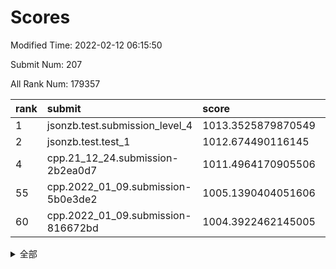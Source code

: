 # Scores

Modified Time: 2022-02-12 06:15:50

Submit Num: 207

All Rank Num: 179357

| rank |               submit               |       score        |       sigma        | pk_num |
| :--- | :--------------------------------- | :----------------- | :----------------- | :----- |
| 1    | jsonzb.test.submission_level_4     | 1013.3525879870549 | 0.7973011692936584 | 3463   |
| 2    | jsonzb.test.test_1                 | 1012.674490116145  | 0.8040509530058535 | 3462   |
| 4    | cpp.21_12_24.submission-2b2ea0d7   | 1011.4964170905506 | 0.7702136738824372 | 3462   |
| 55   | cpp.2022_01_09.submission-5b0e3de2 | 1005.1390404051606 | 0.7131102808531338 | 3466   |
| 60   | cpp.2022_01_09.submission-816672bd | 1004.3922462145005 | 0.7163057693012903 | 3467   |


<details>
<summary>全部</summary>

| rank |                 submit                 |       score        |       sigma        | pk_num |
| :--- | :------------------------------------- | :----------------- | :----------------- | :----- |
| 1    | jsonzb.test.submission_level_4         | 1013.3525879870549 | 0.7973011692936584 | 3463   |
| 2    | jsonzb.test.test_1                     | 1012.674490116145  | 0.8040509530058535 | 3462   |
| 3    | gobigger.level_3.submission_level_3_46 | 1011.5976345429106 | 0.7651716170244247 | 3462   |
| 4    | cpp.21_12_24.submission-2b2ea0d7       | 1011.4964170905506 | 0.7702136738824372 | 3462   |
| 5    | gobigger.level_3.submission_level_3_40 | 1011.2508633681664 | 0.8056393695694325 | 3466   |
| 6    | gobigger.level_3.submission_level_3_13 | 1011.1372040993147 | 0.7804467877943821 | 3466   |
| 7    | gobigger.level_3.submission_level_3_20 | 1011.0706185779175 | 0.7691993756413126 | 3462   |
| 8    | gobigger.level_3.submission_level_3_16 | 1010.8996023446693 | 0.7738236567341187 | 3463   |
| 9    | gobigger.level_3.submission_level_3_38 | 1010.8497398433725 | 0.7710441974930848 | 3465   |
| 10   | gobigger.level_3.submission_level_3_39 | 1010.8311772843978 | 0.7675480410359624 | 3465   |
| 11   | gobigger.level_3.submission_level_3_44 | 1010.6701808858915 | 0.7837583664812133 | 3463   |
| 12   | gobigger.level_3.submission_level_3_18 | 1010.6694280794414 | 0.74654124639882   | 3462   |
| 13   | gobigger.level_3.submission_level_3_7  | 1010.6572357002457 | 0.7519976244170482 | 3467   |
| 14   | gobigger.level_3.submission_level_3_11 | 1010.6013599219343 | 0.7874495752068074 | 3466   |
| 15   | gobigger.level_3.submission_level_3_21 | 1010.4729753954322 | 0.763784236476499  | 3467   |
| 16   | gobigger.level_3.submission_level_3_48 | 1010.4412038285182 | 0.7616242867133542 | 3464   |
| 17   | gobigger.level_3.submission_level_3_35 | 1010.4086172734898 | 0.765047012555807  | 3466   |
| 18   | gobigger.level_3.submission_level_3_9  | 1010.3755473887882 | 0.7565820079593175 | 3467   |
| 19   | gobigger.level_3.submission_level_3_28 | 1010.2695366268341 | 0.7563831215236502 | 3464   |
| 20   | gobigger.level_3.submission_level_3_15 | 1010.2642640649964 | 0.749893904635677  | 3471   |
| 21   | gobigger.level_3.submission_level_3_17 | 1010.1779931340211 | 0.7478630207355886 | 3468   |
| 22   | gobigger.level_3.submission_level_3_45 | 1010.1560728715951 | 0.7639953491391254 | 3468   |
| 23   | gobigger.level_3.submission_level_3_37 | 1010.1485645548614 | 0.7396691715828895 | 3467   |
| 24   | gobigger.level_3.submission_level_3_14 | 1010.0606944885233 | 0.7483833004530536 | 3468   |
| 25   | gobigger.level_3.submission_level_3_19 | 1010.0536276318389 | 0.7665258827491723 | 3463   |
| 26   | gobigger.level_3.submission_level_3_26 | 1010.0497018457452 | 0.7404764219772041 | 3467   |
| 27   | gobigger.level_3.submission_level_3_29 | 1010.0342818322601 | 0.7747312922427507 | 3462   |
| 28   | gobigger.level_3.submission_level_3_41 | 1010.0189181365661 | 0.7662293255474929 | 3465   |
| 29   | gobigger.level_3.submission_level_3_27 | 1010.000112635649  | 0.7509804053232458 | 3464   |
| 30   | gobigger.level_3.submission_level_3_36 | 1009.9882166864819 | 0.7555953076157637 | 3464   |
| 31   | gobigger.level_3.submission_level_3_5  | 1009.946264594434  | 0.7643675985405615 | 3466   |
| 32   | gobigger.level_3.submission_level_3_8  | 1009.8064204406436 | 0.7581499521650931 | 3469   |
| 33   | gobigger.level_3.submission_level_3_34 | 1009.7755948485144 | 0.7534507113648378 | 3471   |
| 34   | gobigger.level_3.submission_level_3_32 | 1009.7424802843052 | 0.7429060952388604 | 3464   |
| 35   | gobigger.level_3.submission_level_3_31 | 1009.7205997163074 | 0.7741870146923067 | 3468   |
| 36   | gobigger.level_3.submission_level_3_42 | 1009.6354541628251 | 0.7631436507010552 | 3465   |
| 37   | gobigger.level_3.submission_level_3_30 | 1009.5077622485611 | 0.7677125265242506 | 3467   |
| 38   | gobigger.level_3.submission_level_3_1  | 1009.4273896504001 | 0.7571493185290518 | 3468   |
| 39   | gobigger.level_3.submission_level_3_2  | 1009.4256191844803 | 0.7521732378011201 | 3470   |
| 40   | gobigger.level_3.submission_level_3_12 | 1009.3832495820615 | 0.7504229843064555 | 3467   |
| 41   | gobigger.level_3.submission_level_3_3  | 1009.3458503535741 | 0.744334387579424  | 3470   |
| 42   | gobigger.level_3.submission_level_3_43 | 1009.1969057494842 | 0.7408315124321647 | 3465   |
| 43   | gobigger.level_3.submission_level_3_23 | 1009.0897019186398 | 0.7344506286110201 | 3467   |
| 44   | gobigger.level_3.submission_level_3_49 | 1009.0251300972714 | 0.7463150992332299 | 3468   |
| 45   | gobigger.level_3.submission_level_3_0  | 1009.0232263266254 | 0.7327441709352959 | 3467   |
| 46   | gobigger.level_3.submission_level_3_22 | 1008.948539336422  | 0.754842315068954  | 3468   |
| 47   | gobigger.level_3.submission_level_3_6  | 1008.8194676631425 | 0.729028753562706  | 3466   |
| 48   | gobigger.level_3.submission_level_3_24 | 1008.7948483809332 | 0.727205944549831  | 3461   |
| 49   | gobigger.level_3.submission_level_3_25 | 1008.709404547095  | 0.7291444502809201 | 3471   |
| 50   | gobigger.level_3.submission_level_3_47 | 1008.6175277124613 | 0.7387085199192154 | 3466   |
| 51   | gobigger.level_3.submission_level_3_10 | 1008.5750670442318 | 0.7386647193394048 | 3471   |
| 52   | gobigger.level_3.submission_level_3_4  | 1008.3577564402636 | 0.747489408140317  | 3471   |
| 53   | gobigger.level_3.submission_level_3_33 | 1008.0570433521758 | 0.7385885405337486 | 3461   |
| 54   | gobigger.level_1.submission_level_1_34 | 1005.5898521663792 | 0.7461847529301875 | 3462   |
| 55   | cpp.2022_01_09.submission-5b0e3de2     | 1005.1390404051606 | 0.7131102808531338 | 3466   |
| 56   | gobigger.level_1.submission_level_1_5  | 1004.9118579276902 | 0.7237894193545945 | 3469   |
| 57   | gobigger.level_1.submission_level_1_35 | 1004.7777034599047 | 0.7275484055118463 | 3467   |
| 58   | gobigger.level_1.submission_level_1_39 | 1004.4805014485919 | 0.7324550479135196 | 3467   |
| 59   | gobigger.level_1.submission_level_1_20 | 1004.4337290795193 | 0.7159656830852776 | 3468   |
| 60   | cpp.2022_01_09.submission-816672bd     | 1004.3922462145005 | 0.7163057693012903 | 3467   |
| 61   | gobigger.level_1.submission_level_1_30 | 1004.3281619374085 | 0.7189599166024603 | 3471   |
| 62   | gobigger.level_1.submission_level_1_19 | 1004.2053829065643 | 0.7142318097293102 | 3469   |
| 63   | gobigger.level_1.submission_level_1_4  | 1004.1918054841881 | 0.7042968990760942 | 3463   |
| 64   | gobigger.level_1.submission_level_1_15 | 1004.1812826650408 | 0.7346958343492722 | 3465   |
| 65   | gobigger.level_1.submission_level_1_21 | 1004.1710490523883 | 0.7118746111347888 | 3470   |
| 66   | gobigger.level_1.submission_level_1_22 | 1004.1589046169149 | 0.7182811094351226 | 3465   |
| 67   | gobigger.level_1.submission_level_1_37 | 1003.8527715054872 | 0.7045873531001331 | 3467   |
| 68   | gobigger.level_1.submission_level_1_8  | 1003.7806405117244 | 0.7166734359814898 | 3466   |
| 69   | gobigger.level_1.submission_level_1_9  | 1003.7133311383868 | 0.7152045530268685 | 3459   |
| 70   | gobigger.level_1.submission_level_1_16 | 1003.656049220277  | 0.7202981242004122 | 3463   |
| 71   | gobigger.level_1.submission_level_1_23 | 1003.6430754158664 | 0.7070112255999523 | 3460   |
| 72   | gobigger.level_1.submission_level_1_33 | 1003.6390487091071 | 0.7087751294793787 | 3466   |
| 73   | gobigger.level_1.submission_level_1_18 | 1003.5295895872725 | 0.7055929972301133 | 3471   |
| 74   | gobigger.level_1.submission_level_1_45 | 1003.5134029183763 | 0.717742149596821  | 3466   |
| 75   | gobigger.level_1.submission_level_1_43 | 1003.419967844478  | 0.7282087507431426 | 3468   |
| 76   | gobigger.level_1.submission_level_1_6  | 1003.3885504111734 | 0.713367611310966  | 3462   |
| 77   | gobigger.level_1.submission_level_1_3  | 1003.3638940470507 | 0.7179603486281076 | 3462   |
| 78   | gobigger.level_1.submission_level_1_36 | 1003.25818537294   | 0.7146257592899905 | 3460   |
| 79   | gobigger.level_1.submission_level_1_1  | 1003.2299229192209 | 0.7175394257539491 | 3463   |
| 80   | gobigger.level_1.submission_level_1_31 | 1003.2287709601668 | 0.7063147315570903 | 3467   |
| 81   | gobigger.level_1.submission_level_1_48 | 1003.1932778799852 | 0.7306679051669046 | 3472   |
| 82   | gobigger.level_1.submission_level_1_47 | 1003.1894482415382 | 0.7261190384527835 | 3469   |
| 83   | gobigger.level_1.submission_level_1_14 | 1003.166702605217  | 0.7105819464236649 | 3468   |
| 84   | gobigger.level_1.submission_level_1_10 | 1003.1478818887375 | 0.7162806758134314 | 3468   |
| 85   | gobigger.level_1.submission_level_1_29 | 1003.1305602301727 | 0.7143418373833422 | 3464   |
| 86   | gobigger.level_1.submission_level_1_41 | 1003.123982064383  | 0.717091664753692  | 3464   |
| 87   | gobigger.level_1.submission_level_1_49 | 1003.0766964991357 | 0.7055906106466319 | 3463   |
| 88   | gobigger.level_1.submission_level_1_28 | 1003.0035879649552 | 0.7202750122351944 | 3465   |
| 89   | gobigger.level_1.submission_level_1_32 | 1002.991999670633  | 0.7224266768911806 | 3468   |
| 90   | gobigger.level_1.submission_level_1_38 | 1002.9911762001625 | 0.7287527692827622 | 3463   |
| 91   | gobigger.level_1.submission_level_1_2  | 1002.8196836415922 | 0.7100213005818967 | 3461   |
| 92   | gobigger.level_1.submission_level_1_40 | 1002.7903189978773 | 0.7025583686354161 | 3467   |
| 93   | gobigger.level_1.submission_level_1_26 | 1002.7797935786863 | 0.7170885570034172 | 3461   |
| 94   | gobigger.level_1.submission_level_1_11 | 1002.7766010650384 | 0.7121109066648141 | 3466   |
| 95   | gobigger.level_1.submission_level_1_25 | 1002.7682709299135 | 0.7141582969405899 | 3465   |
| 96   | gobigger.level_1.submission_level_1_46 | 1002.7002928535535 | 0.7219200687754861 | 3466   |
| 97   | gobigger.level_1.submission_level_1_44 | 1002.6891194087965 | 0.724200605639782  | 3466   |
| 98   | gobigger.level_1.submission_level_1_0  | 1002.382102108986  | 0.7162900516289491 | 3468   |
| 99   | gobigger.level_1.submission_level_1_13 | 1002.206512800269  | 0.7172860733305529 | 3472   |
| 100  | gobigger.level_1.submission_level_1_42 | 1002.117431987439  | 0.7039574617961478 | 3468   |
| 101  | gobigger.level_1.submission_level_1_24 | 1002.0940265609033 | 0.7070197976985597 | 3463   |
| 102  | gobigger.level_1.submission_level_1_17 | 1002.0180215595996 | 0.7066369285653006 | 3471   |
| 103  | gobigger.level_1.submission_level_1_12 | 1001.897648244794  | 0.7182114934287203 | 3466   |
| 104  | gobigger.level_1.submission_level_1_7  | 1001.8669809397667 | 0.7060927357800908 | 3467   |
| 105  | gobigger.level_1.submission_level_1_27 | 1001.5361827771756 | 0.7202366130788805 | 3468   |
| 106  | gobigger.random.submission_random_7    | 997.4262108066067  | 0.7106087932977595 | 3465   |
| 107  | gobigger.random.submission_random_0    | 997.3971961966438  | 0.7024263933711752 | 3466   |
| 108  | gobigger.random.submission_random_15   | 997.2391727537871  | 0.7127106946445749 | 3466   |
| 109  | gobigger.random.submission_random_5    | 997.0274847385235  | 0.7189547043625388 | 3465   |
| 110  | gobigger.random.submission_random_24   | 996.988452176413   | 0.7139297942236983 | 3465   |
| 111  | gobigger.random.submission_random_2    | 996.9452778478108  | 0.7031024788084972 | 3467   |
| 112  | gobigger.random.submission_random_19   | 996.8433882108279  | 0.7201290422056975 | 3466   |
| 113  | gobigger.random.submission_random_36   | 996.7478350302846  | 0.7087392749910237 | 3469   |
| 114  | gobigger.random.submission_random_16   | 996.6252284065961  | 0.7045656357571123 | 3461   |
| 115  | gobigger.random.submission_random_30   | 996.608935128913   | 0.7174460684178651 | 3462   |
| 116  | gobigger.random.submission_random_48   | 996.6014486539653  | 0.7010966461062351 | 3463   |
| 117  | gobigger.random.submission_random_6    | 996.547198891496   | 0.7121157062950292 | 3464   |
| 118  | gobigger.random.submission_random_3    | 996.539138891442   | 0.7069494735869438 | 3464   |
| 119  | gobigger.random.submission_random_4    | 996.5378306126318  | 0.7089074121383182 | 3464   |
| 120  | gobigger.random.submission_random_29   | 996.4018981156519  | 0.7148448209244723 | 3465   |
| 121  | gobigger.random.submission_random_39   | 996.3285516160457  | 0.7133583061171055 | 3472   |
| 122  | gobigger.random.submission_random_27   | 996.3204959369306  | 0.7273691372889388 | 3463   |
| 123  | gobigger.random.submission_random_13   | 996.2800645187019  | 0.7180332875137595 | 3465   |
| 124  | gobigger.random.submission_random_18   | 996.2015113976995  | 0.7187155127635252 | 3465   |
| 125  | gobigger.random.submission_random_23   | 996.1010562315671  | 0.7036940986508988 | 3468   |
| 126  | gobigger.random.submission_random_45   | 996.089933931779   | 0.7154220888119038 | 3465   |
| 127  | gobigger.random.submission_random_43   | 996.0644500671538  | 0.7143764741067116 | 3469   |
| 128  | gobigger.random.submission_random_28   | 996.0586051790156  | 0.7251604187494525 | 3463   |
| 129  | gobigger.random.submission_random_9    | 996.0059832896367  | 0.7119010892910743 | 3464   |
| 130  | gobigger.random.submission_random_33   | 995.9648192577384  | 0.7129960485162203 | 3471   |
| 131  | gobigger.random.submission_random_25   | 995.9628842976176  | 0.703439908910755  | 3466   |
| 132  | gobigger.random.submission_random_21   | 995.8918428284419  | 0.6975763117991429 | 3469   |
| 133  | gobigger.random.submission_random_26   | 995.8872514261667  | 0.7113230614058804 | 3463   |
| 134  | gobigger.random.submission_random_40   | 995.8775634529403  | 0.7121301519213995 | 3465   |
| 135  | gobigger.random.submission_random_34   | 995.8435009749824  | 0.7287821058896635 | 3463   |
| 136  | gobigger.random.submission_random_32   | 995.7993696785643  | 0.7111016595056353 | 3468   |
| 137  | gobigger.random.submission_random_11   | 995.7823993615291  | 0.7151163913208051 | 3463   |
| 138  | gobigger.random.submission_random_42   | 995.7362805622304  | 0.7147246389814936 | 3468   |
| 139  | gobigger.random.submission_random_49   | 995.7058713528543  | 0.7167981307162391 | 3466   |
| 140  | gobigger.random.submission_random_44   | 995.6351759954844  | 0.7223327212642571 | 3465   |
| 141  | gobigger.random.submission_random_1    | 995.6177266790401  | 0.7114846298782348 | 3463   |
| 142  | gobigger.random.submission_random_20   | 995.5831263002972  | 0.7022033719668409 | 3462   |
| 143  | gobigger.random.submission_random_8    | 995.5814080324016  | 0.7227669045755422 | 3460   |
| 144  | gobigger.random.submission_random_47   | 995.5440716352371  | 0.7140354281913788 | 3470   |
| 145  | gobigger.random.submission_random_35   | 995.4861652730337  | 0.7168695506014416 | 3464   |
| 146  | gobigger.random.submission_random_17   | 995.4465499867193  | 0.7053925523060067 | 3466   |
| 147  | gobigger.random.submission_random_41   | 995.4027418360059  | 0.7256685540017063 | 3465   |
| 148  | gobigger.random.submission_random_14   | 995.4020499704925  | 0.7109975746250092 | 3466   |
| 149  | gobigger.random.submission_random_10   | 994.9861739262785  | 0.7142405595772562 | 3465   |
| 150  | gobigger.random.submission_random_37   | 994.9641643274922  | 0.7056723373137018 | 3466   |
| 151  | gobigger.random.submission_random_22   | 994.941180760998   | 0.7218535030178244 | 3461   |
| 152  | gobigger.random.submission_random_46   | 994.8031077857535  | 0.7227098024702476 | 3463   |
| 153  | gobigger.random.submission_random_12   | 994.6122714529793  | 0.7327554824860047 | 3464   |
| 154  | gobigger.random.submission_random_31   | 994.4407967281235  | 0.7297893335285602 | 3466   |
| 155  | gobigger.random.submission_random_38   | 994.2477235331785  | 0.7127426554338281 | 3462   |
| 156  | gobigger.level_2.submission_level_2_27 | 993.8146440116881  | 0.7384915784121434 | 3467   |
| 157  | gobigger.level_2.submission_level_2_35 | 993.7169453688971  | 0.7408515675571294 | 3464   |
| 158  | gobigger.level_2.submission_level_2_14 | 993.5688688854566  | 0.7365746408844016 | 3465   |
| 159  | gobigger.level_2.submission_level_2_1  | 993.4453341983906  | 0.7413460713491895 | 3467   |
| 160  | gobigger.level_2.submission_level_2_6  | 993.3587666476798  | 0.7553092858901722 | 3465   |
| 161  | gobigger.level_2.submission_level_2_5  | 993.3299315231484  | 0.7341996072673425 | 3467   |
| 162  | gobigger.level_2.submission_level_2_45 | 993.1135390373522  | 0.7342368391663695 | 3469   |
| 163  | gobigger.level_2.submission_level_2_10 | 993.0118384906508  | 0.7454222721217242 | 3471   |
| 164  | gobigger.level_2.submission_level_2_20 | 992.966847571603   | 0.7367911304460825 | 3470   |
| 165  | gobigger.level_2.submission_level_2_24 | 992.884549591106   | 0.7333602750721299 | 3463   |
| 166  | gobigger.level_2.submission_level_2_16 | 992.86736353365    | 0.7241612708132632 | 3468   |
| 167  | gobigger.level_2.submission_level_2_9  | 992.6954517104832  | 0.7537735133655453 | 3462   |
| 168  | gobigger.level_2.submission_level_2_25 | 992.5635514017342  | 0.735675089905898  | 3462   |
| 169  | gobigger.level_2.submission_level_2_32 | 992.5606044432861  | 0.7480800686514537 | 3468   |
| 170  | gobigger.level_2.submission_level_2_39 | 992.5040276382656  | 0.7474811935397069 | 3465   |
| 171  | gobigger.level_2.submission_level_2_18 | 992.4820716167978  | 0.7474713177005295 | 3464   |
| 172  | gobigger.level_2.submission_level_2_44 | 992.4729792221183  | 0.7541151544674223 | 3469   |
| 173  | gobigger.level_2.submission_level_2_13 | 992.453787070601   | 0.743945216345379  | 3462   |
| 174  | gobigger.level_2.submission_level_2_17 | 992.4236699065127  | 0.7369172338679467 | 3464   |
| 175  | gobigger.level_2.submission_level_2_12 | 992.3557625088926  | 0.7600174034561963 | 3468   |
| 176  | gobigger.level_2.submission_level_2_38 | 992.3348368133813  | 0.7434931445464854 | 3467   |
| 177  | gobigger.level_2.submission_level_2_49 | 992.3224215998378  | 0.7538207441447197 | 3470   |
| 178  | gobigger.level_2.submission_level_2_40 | 992.3135567111376  | 0.7471754422160062 | 3469   |
| 179  | gobigger.level_2.submission_level_2_42 | 992.2276681746936  | 0.7451279844390136 | 3461   |
| 180  | gobigger.level_2.submission_level_2_47 | 992.1442392801974  | 0.7278632252887601 | 3466   |
| 181  | gobigger.level_2.submission_level_2_4  | 992.121867136948   | 0.7484284966352455 | 3473   |
| 182  | gobigger.level_2.submission_level_2_22 | 992.0576548238872  | 0.7444055266508929 | 3468   |
| 183  | gobigger.level_2.submission_level_2_37 | 991.9053345046892  | 0.7559872266144069 | 3466   |
| 184  | gobigger.level_2.submission_level_2_19 | 991.7628866337476  | 0.7459750701782766 | 3466   |
| 185  | gobigger.level_2.submission_level_2_0  | 991.6965852018986  | 0.7536243158925929 | 3465   |
| 186  | gobigger.level_2.submission_level_2_26 | 991.600131110713   | 0.7428141501161338 | 3465   |
| 187  | gobigger.level_2.submission_level_2_41 | 991.5991616868224  | 0.7529604594893087 | 3473   |
| 188  | gobigger.level_2.submission_level_2_48 | 991.5886479741067  | 0.7423795422567453 | 3467   |
| 189  | gobigger.level_2.submission_level_2_30 | 991.574632738381   | 0.7586282543655304 | 3464   |
| 190  | gobigger.level_2.submission_level_2_31 | 991.568359352069   | 0.7273985511082945 | 3473   |
| 191  | gobigger.level_2.submission_level_2_43 | 991.5301533246682  | 0.7546284345092722 | 3465   |
| 192  | gobigger.level_2.submission_level_2_46 | 991.46942690191    | 0.7684128110226732 | 3464   |
| 193  | gobigger.level_2.submission_level_2_3  | 991.4440068251215  | 0.7493812077002692 | 3466   |
| 194  | gobigger.level_2.submission_level_2_34 | 991.3944935516829  | 0.7610830109329669 | 3465   |
| 195  | gobigger.level_2.submission_level_2_15 | 991.2272485254053  | 0.7434067024663598 | 3460   |
| 196  | gobigger.level_2.submission_level_2_2  | 991.2016005708477  | 0.7571960006117597 | 3470   |
| 197  | gobigger.level_2.submission_level_2_21 | 991.1759438194272  | 0.7504026506940569 | 3469   |
| 198  | gobigger.level_2.submission_level_2_36 | 991.1678684983862  | 0.7512260198619142 | 3465   |
| 199  | gobigger.level_2.submission_level_2_8  | 991.1092135868886  | 0.7543035287052109 | 3460   |
| 200  | gobigger.level_2.submission_level_2_23 | 990.9269350272278  | 0.7625465258579736 | 3464   |
| 201  | gobigger.level_2.submission_level_2_29 | 990.6487016199145  | 0.7479179033377568 | 3471   |
| 202  | gobigger.level_2.submission_level_2_7  | 990.5720588851426  | 0.7726280610231113 | 3465   |
| 203  | gobigger.level_2.submission_level_2_28 | 990.2048158016762  | 0.7567345650074342 | 3463   |
| 204  | gobigger.level_2.submission_level_2_11 | 989.9715953239884  | 0.7676708078293877 | 3466   |
| 205  | gobigger.level_2.submission_level_2_33 | 989.9205238245077  | 0.7609851144624926 | 3466   |
| 206  | gobigger.none.submission_none_1        | 979.8460188177864  | 1.227647095328306  | 3471   |
| 207  | gobigger.none.submission_none_0        | 976.1557997968314  | 1.3498956033920677 | 3468   |

</details>